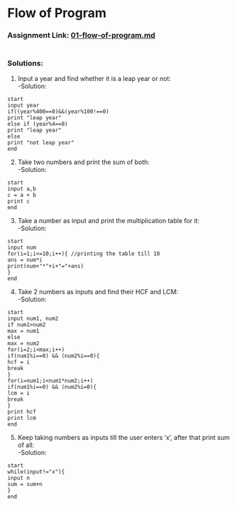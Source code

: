 # Flow of Program

### Assignment Link: [01-flow-of-program.md](https://github.com/kunal-kushwaha/DSA-Bootcamp-Java/blob/main/assignments/01-flow-of-program.md)<br><br>

### Solutions:<br>
1. Input a year and find whether it is a leap year or not:<br>
  -Solution:<br>
  ```
  start
  input year
  if((year%400==0)&&(year%100!==0)
  print "leap year"
  else if (year%4==0)
  print "leap year"
  else
  print "not leap year"
  end
  ```
2. Take two numbers and print the sum of both:<br>
  -Solution:<br>
  ```
  start
  input a,b
  c = a + b
  print c
  end
  ```
3. Take a number as input and print the multiplication table for it:<br>
  -Solution:<br>
  ```
  start
  input num
  for(i=1;i<=10;i++){ //printing the table till 10
  ans = num*i
  print(num+"*"+i+"="+ans)
  }
  end
  ```
4. Take 2 numbers as inputs and find their HCF and LCM:<br>
  -Solution:<br>
  ```
  start
  input num1, num2
  if num1>num2
  max = num1
  else
  max = num2
  for(i=2;i<max;i++)
  if(num1%i==0) && (num2%i==0){
  hcf = i
  break
  }
  for(i=num1;i<num1*num2;i++)
  if(num1%i==0) && (num2%i=0){
  lcm = i
  break
  }
  print hcf
  print lcm
  end
  ```
5. Keep taking numbers as inputs till the user enters ‘x’, after that print sum of all:<br>
  -Solution:<br>
  ```
  start
  while(input!="x"){
  input n
  sum = sum+n
  }
  end
  ```
